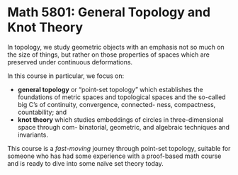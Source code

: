 # Math 5801: General Topology and Knot Theory

In topology, we study geometric objects with an emphasis not so much
on the size of things, but rather on those properties of spaces which
are preserved under continuous deformations.

In this course in particular, we focus on:

- **general topology** or “point-set topology” which establishes the
  foundations of metric spaces and topological spaces and the
  so-called big C’s of continuity, convergence, connected- ness,
  compactness, countability; and
- **knot theory** which studies embeddings of circles in
  three-dimensional space through com- binatorial, geometric, and
  algebraic techniques and invariants.

This course is a *fast-moving* journey through point-set topology,
suitable for someone who has had some experience with a proof-based
math course and is ready to dive into some naïve set theory today.

